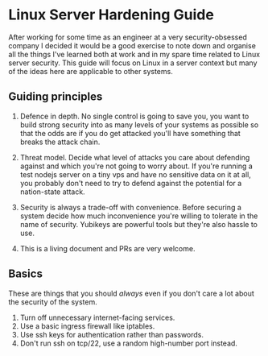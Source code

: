 # Linux Server Hardening Guide

After working for some time as an engineer at a very security-obsessed company I decided it would be a good exercise to note down and organise all the things I've learned both at work and in my spare time related to Linux server security. This guide will focus on Linux in a server context but many of the ideas here are applicable to other systems.

## Guiding principles

1. Defence in depth. No single control is going to save you, you want to build strong security into as many levels of your systems as possible so that the odds are if you do get attacked you'll have something that breaks the attack chain.

2. Threat model. Decide what level of attacks you care about defending against and which you're not going to worry about. If you're running a test nodejs server on a tiny vps and have no sensitive data on it at all, you probably don't need to try to defend against the potential for a nation-state attack.

3. Security is always a trade-off with convenience. Before securing a system decide how much inconvenience you're willing to tolerate in the name of security. Yubikeys are powerful tools but they're also hassle to use.

4. This is a living document and PRs are very welcome.

## Basics

These are things that you should *always* even if you don't care a lot about the security of the system.

1. Turn off unnecessary internet-facing services.
2. Use a basic ingress firewall like iptables.
3. Use ssh keys for authentication rather than passwords.
4. Don't run ssh on tcp/22, use a random high-number port instead.


